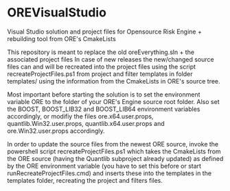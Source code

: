# OREVisualStudio
Visual Studio solution and project files for Opensource Risk Engine + rebuilding tool from ORE's CmakeLists

This repository is meant to replace the old oreEverything.sln + the associated project files
In case of new releases the new/changed source files can and will be recreated into the project files using the script recreateProjectFiles.ps1
from project and filter templates in folder templates/ using the information from the CmakeLists in ORE's source tree.

Most important before starting the solution is to set the environment variable ORE to the folder of your ORE's Engine source root folder.
Also set the BOOST, BOOST_LIB32 and BOOST_LIB64 environment variables accordingly, or modifiy the files ore.x64.user.props, 
quantlib.Win32.user.props, quantlib.x64.user.props and ore.Win32.user.props accordingly.

In order to update the source files from the newest ORE source, invoke the powershell script recreateProjectFiles.ps1 which takes the CmakeLists
from the ORE source (having the Quantlib subproject already updated) as defined by the ORE environment variable (you have to set this before or start runRecreateProjectFiles.cmd) 
and inserts these into the templates in the templates folder, recreating the project and filters files.

